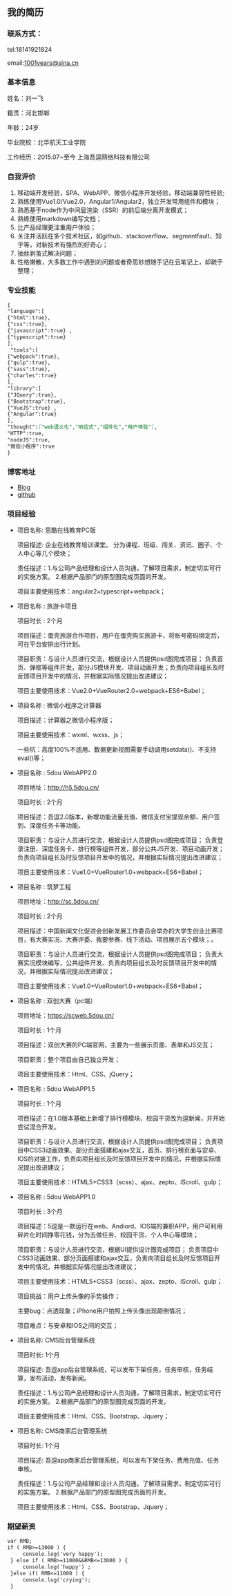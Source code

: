 ## 我的简历

### 联系方式：
tel:18141921824

email:1001years@sina.cn
### 基本信息
姓名：刘一飞

籍贯：河北邯郸

年龄：24岁

毕业院校：北华航天工业学院

工作经历：2015.07~至今  上海吾逗网络科技有限公司
### 自我评价

1. 移动端开发经验，SPA、WebAPP、微信小程序开发经验，移动端兼容性经验;
2. 熟练使用Vue1.0/Vue2.0，Angular1/Angular2，独立开发常用组件和模块；
3. 熟悉基于node作为中间层渲染（SSR）的前后端分离开发模式；
4. 熟练使用markdown编写文档；
4. 比产品经理更注重用户体验；
5. 关注并活跃在多个技术社区，如github、stackoverflow、segmentfault、知乎等，对新技术有强烈的好奇心；
6. 抽丝剥茧式解决问题；
7. 性格懒散，大多数工作中遇到的问题或者奇思妙想随手记在云笔记上，却疏于整理；

### 专业技能

```markdown
{
"language":[ 
{"html":true},
{"css":true}, 
{"javascript":true} ,
{"typescript":true} 
],
 "tools":[ 
{"webpack":true},
{"gulp":true}, 
{"sass":true},
{"charles":true} 
], 
"library":[ 
{"JQuery":true}, 
{"Bootstrap":true}, 
{"VueJS":true} ,
{"Angular":true} 
], 
"thought":["web语义化","响应式","组件化","用户体验"], 
"HTTP":true, 
"nodeJS":true,
"微信小程序":true
}
```


### 博客地址
* [Blog](http://www.cnblogs.com/ricoliu/)
* [github](https://github.com/tiamoyajie)

### 项目经验
* 项目名称: 思酷在线教育PC版 

     项目描述: 企业在线教育培训课堂。 分为课程、班级、闯关、资讯、圈子、个人中心等几个模块；

     责任描述：1.与公司产品经理和设计人员沟通，了解项目需求，制定切实可行的实施方案。 2.根据产品部门的原型图完成页面的开发。 

     项目主要使用技术：angular2+typescript+webpack；
     
* 项目名称 : 旅游卡项目

	项目时长 : 2个月 
    
  	项目描述：蛋壳旅游合作项目，用户在蛋壳购买旅游卡，将账号密码绑定后，可在平台安排出行计划。
    
	项目职责：与设计人员进行交流，根据设计人员提供psd图完成项目； 负责首页、弹框等组件开发，部分JS模块开发、项目动画开发；负责向项目组长及时反馈项目开发中的情况，并根据实际情况提出改进建议； 

	项目主要使用技术：Vue2.0+VueRouter2.0+webpack+ES6+Babel；
	
* 项目名称 : 微信小程序之计算器   

	项目描述：计算器之微信小程序版；

	项目主要使用技术：wxml、wxss、js；

	一些坑：高度100%不适用、数据更新视图需要手动调用setdata()、不支持eval()等；
	
* 项目名称 : 5dou WebAPP2.0  

	项目地址：http://h5.5dou.cn/

	项目时长 : 2个月  

	项目描述：吾逗2.0版本，新增功能流量充值、微信支付宝提现余额、用户签到、深度任务卡等功能。 

	项目职责：与设计人员进行交流，根据设计人员提供psd图完成项目； 负责登录注册、深度任务卡、排行榜等组件开发，部分公共JS开发、项目动画开发；负责向项目组长及时反馈项目开发中的情况，并根据实际情况提出改进建议； 

	项目主要使用技术：Vue1.0+VueRouter1.0+webpack+ES6+Babel；
	
* 项目名称 : 筑梦工程 

	项目地址：http://sc.5dou.cn/

	项目时长 : 2个月 

	项目描述：中国新闻文化促进会创新发展工作委员会举办的大学生创业比赛项目，有大赛实况、大赛评委、我要参赛、线下活动、项目展示五个模块；。

	项目职责：与设计人员进行交流，根据设计人员提供psd图完成项目； 负责大赛实况模块编写，公共组件开发、负责向项目组长及时反馈项目开发中的情况，并根据实际情况提出改进建议； 

	项目主要使用技术：Vue1.0+VueRouter1.0+webpack+ES6+Babel；
	
* 项目名称 : 双创大赛（pc端）

	项目地址：https://scweb.5dou.cn/

	项目时长 : 1个月 

	项目描述：双创大赛的PC端官网，主要为一些展示页面、表单和JS交互；

	项目职责：整个项目由自己独立开发； 

	项目主要使用技术：Html、CSS、jQuery；

* 项目名称 : 5dou WebAPP1.5

	项目时长 : 1个月  

	项目描述：在1.0版本基础上新增了排行榜模块、校园干货改为逗新闻，并开始尝试混合开发。 

	项目职责：与设计人员进行交流，根据设计人员提供psd图完成项目； 负责项目中CSS3动画效果、部分页面搭建和ajax交互，首页、排行榜页面与安卓、IOS的对接工作，负责向项目组长及时反馈项目开发中的情况，并根据实际情况提出改进建议； 

	项目主要使用技术：HTML5+CSS3（scss）、ajax、zepto、iScroll、gulp；
	
* 项目名称 : 5dou WebAPP1.0  

	项目时长 : 3个月 

	项目描述：5逗是一款运行在web、Andiord、IOS端的兼职APP，用户可利用碎片化时间挣零花钱，分为去做任务、校园干货、个人中心等模块；

	项目职责：与设计人员进行交流，根据UI提供设计图完成项目； 负责项目中CSS3动画效果、部分页面搭建和ajax交互，负责向项目组长及时反馈项目开发中的情况，并根据实际情况提出改进建议；  

	项目主要使用技术：HTML5+CSS3（scss）、ajax、zepto、iScroll、gulp；

	项目挑战：用户上传头像的手势操作；

	主要bug：点透现象；iPhone用户拍照上传头像出现颠倒情况；

	项目难点：与安卓和IOS之间的交互；
	
* 项目名称: CMS后台管理系统

	项目时长: 1个月

	项目描述: 吾逗app后台管理系统，可以发布下架任务，任务审核，任务结算，发布活动，发布新闻。 

	责任描述：1.与公司产品经理和设计人员沟通，了解项目需求，制定切实可行的实施方案。 2.根据产品部门的原型图完成页面的开发。 

	项目主要使用技术：Html、CSS、Bootstrap、Jquery；
	
* 项目名称: CMS商家后台管理系统 

	项目时长: 1个月 

	项目描述: 吾逗app商家后台管理系统，可以发布下架任务、费用充值、任务审核。  

	责任描述：1.与公司产品经理和设计人员沟通，了解项目需求，制定切实可行的实施方案。 2.根据产品部门的原型图完成页面的开发。 

	项目主要使用技术：Html、CSS、Bootstrap、Jquery；
	
	
### 期望薪资

```markdown
var RMB;
if ( RMB>=13000 ) { 
     console.log('very happy');
 } else if ( RMB>=11000&&RMB<=13000 ) { 
     console.log('happy') ;
 }else if( RMB<=11000 ) { 
     console.log('crying');
 }
 ```
